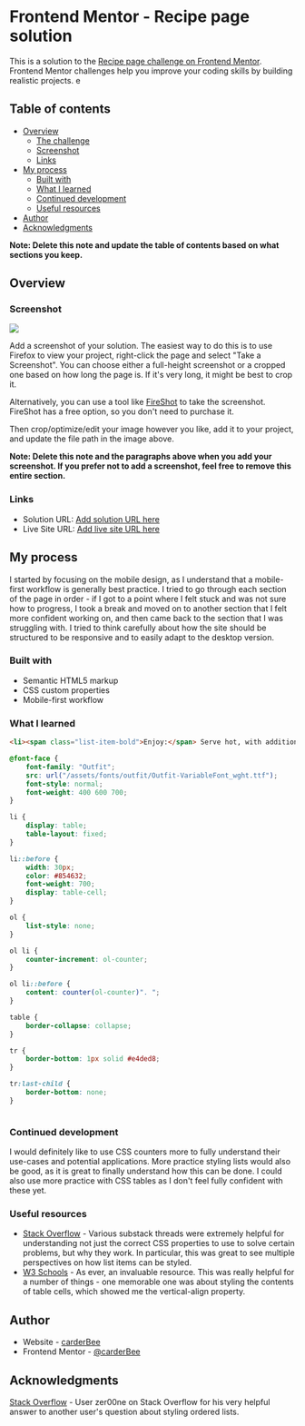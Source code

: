 # Frontend Mentor - Recipe page solution

This is a solution to the [Recipe page challenge on Frontend Mentor](https://www.frontendmentor.io/challenges/recipe-page-KiTsR8QQKm). Frontend Mentor challenges help you improve your coding skills by building realistic projects. e

## Table of contents

- [Overview](#overview)
  - [The challenge](#the-challenge)
  - [Screenshot](#screenshot)
  - [Links](#links)
- [My process](#my-process)
  - [Built with](#built-with)
  - [What I learned](#what-i-learned)
  - [Continued development](#continued-development)
  - [Useful resources](#useful-resources)
- [Author](#author)
- [Acknowledgments](#acknowledgments)

**Note: Delete this note and update the table of contents based on what sections you keep.**

## Overview

### Screenshot

![](./screenshot.jpg)

Add a screenshot of your solution. The easiest way to do this is to use Firefox to view your project, right-click the page and select "Take a Screenshot". You can choose either a full-height screenshot or a cropped one based on how long the page is. If it's very long, it might be best to crop it.

Alternatively, you can use a tool like [FireShot](https://getfireshot.com/) to take the screenshot. FireShot has a free option, so you don't need to purchase it. 

Then crop/optimize/edit your image however you like, add it to your project, and update the file path in the image above.

**Note: Delete this note and the paragraphs above when you add your screenshot. If you prefer not to add a screenshot, feel free to remove this entire section.**

### Links

- Solution URL: [Add solution URL here](https://carderbeebeebee.github.io/Frontend-Mentor-2-Recipe-Page/)
- Live Site URL: [Add live site URL here](https://carderbeebeebee.github.io/Frontend-Mentor-2-Recipe-Page/)

## My process

I started by focusing on the mobile design, as I understand that a mobile-first workflow is generally best practice. I tried to go through each section of the page in order - if I got to a point where I felt stuck and was not sure how to progress, I took a break and moved on to another section that I felt more confident working on, and then came back to the section that I was struggling with. I tried to think carefully about how the site should be structured to be responsive and to easily adapt to the desktop version.

### Built with

- Semantic HTML5 markup
- CSS custom properties
- Mobile-first workflow

### What I learned

```html - using <span> tags to create bold text at the beginning of a list item. I also used my first <hr> in this project
<li><span class="list-item-bold">Enjoy:</span> Serve hot, with additional salt and pepper if needed.</li>
```
```css - implementing static fonts using the @font-face rule
@font-face {
    font-family: "Outfit";
    src: url("/assets/fonts/outfit/Outfit-VariableFont_wght.ttf");
    font-style: normal;
    font-weight: 400 600 700;
}
```
```css - displaying list items as a table in order to style the item counters seperately to the rest of the item using the ::before pesudo-selector - also, learning about CSS counters!
li {
    display: table;
    table-layout: fixed;
}

li::before {
    width: 30px;
    color: #854632;
    font-weight: 700;
    display: table-cell;
}

ol {
    list-style: none;
}

ol li {
    counter-increment: ol-counter;
}

ol li::before {
    content: counter(ol-counter)". ";
}
```
```css - learning about how table borders can be styled using border-collapse: collapse;, as well as the use of the last-child selector
table {
    border-collapse: collapse;
}

tr {
    border-bottom: 1px solid #e4ded8;
}

tr:last-child {
    border-bottom: none;
}
```
```js - no js used this time!
```

### Continued development

I would definitely like to use CSS counters more to fully understand their use-cases and potential applications. More practice styling lists would also be good, as it is great to finally understand how this can be done. I could also use more practice with CSS tables as I don't feel fully confident with these yet.

### Useful resources

- [Stack Overflow](https://stackoverflow.com/) - Various substack threads were extremely helpful for understanding not just the correct CSS properties to use to solve certain problems, but why they work. In particular, this was great to see multiple perspectives on how list items can be styled.
- [W3 Schools](https://www.w3schools.com/) - As ever, an invaluable resource. This was really helpful for a number of things - one memorable one was about styling the contents of table cells, which showed me the vertical-align property.

## Author

- Website - [carderBee](https://carderbeebeebee.github.io/)
- Frontend Mentor - [@carderBee](https://www.frontendmentor.io/profile/carderBee)

## Acknowledgments

[Stack Overflow](https://stackoverflow.com/questions/57242345/how-to-do-css-style-for-ordered-list-numbers) - User zer00ne on Stack Overflow for his very helpful answer to another user's question about styling ordered lists.
